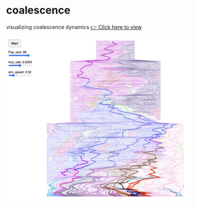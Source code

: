 # coalescence
visualizing coalescence dynamics
[👉 Click here to view](https://song88180.github.io/coalescence/)

<img src="snapshot.jpg" width="600">

